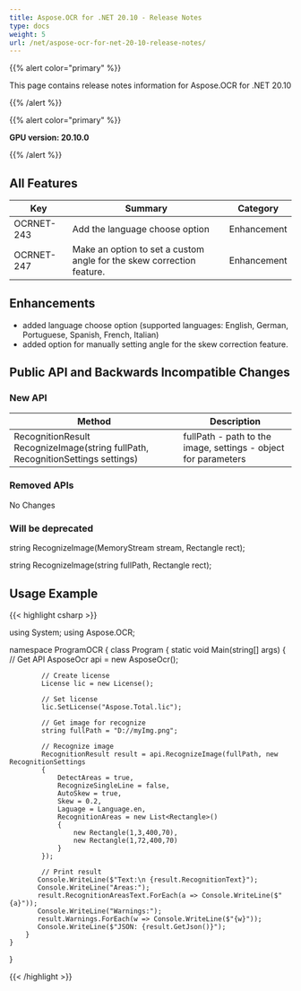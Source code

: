 ```yaml
---
title: Aspose.OCR for .NET 20.10 - Release Notes
type: docs
weight: 5
url: /net/aspose-ocr-for-net-20-10-release-notes/
---
```


{{% alert color="primary" %}}

This page contains release notes information for Aspose.OCR for .NET 20.10

{{% /alert %}}

{{% alert color="primary" %}}

**GPU version: 20.10.0**

{{% /alert %}}

## All Features

|Key|Summary|Category|
|---|---|---|
|OCRNET-243|Add the language choose option|Enhancement|
|OCRNET-247|Make an option to set a custom angle for the skew correction feature.|Enhancement|

## Enhancements

- added language choose option (supported languages: English, German, Portuguese, Spanish, French, Italian)
- added option for manually setting angle for the skew correction feature.

## Public API and Backwards Incompatible Changes

### New API

|Method|Description|
|---|---|
|RecognitionResult RecognizeImage(string fullPath, RecognitionSettings settings)|fullPath - path to the image, settings - object for parameters|

### Removed APIs

No Changes

### Will be deprecated

string RecognizeImage(MemoryStream stream, Rectangle rect);

string RecognizeImage(string fullPath, Rectangle rect);

## Usage Example

{{< highlight csharp >}}

using System;
using Aspose.OCR;

namespace ProgramOCR
{
    class Program
    {
        static void Main(string[] args)
        {
            // Get API
            AsposeOcr api = new AsposeOcr();

            // Create license
            License lic = new License();

            // Set license 
            lic.SetLicense("Aspose.Total.lic");

            // Get image for recognize
            string fullPath = "D://myImg.png";

            // Recognize image           
            RecognitionResult result = api.RecognizeImage(fullPath, new RecognitionSettings
            {
                DetectAreas = true,
                RecognizeSingleLine = false,
                AutoSkew = true,
                Skew = 0.2,
                Laguage = Language.en,
                RecognitionAreas = new List<Rectangle>()
                {
                    new Rectangle(1,3,400,70),
                    new Rectangle(1,72,400,70)
                }
            });

            // Print result
           Console.WriteLine($"Text:\n {result.RecognitionText}");
           Console.WriteLine("Areas:");
           result.RecognitionAreasText.ForEach(a => Console.WriteLine($"{a}"));
           Console.WriteLine("Warnings:");
           result.Warnings.ForEach(w => Console.WriteLine($"{w}"));
           Console.WriteLine($"JSON: {result.GetJson()}");
        }
    }
}

{{< /highlight >}}
